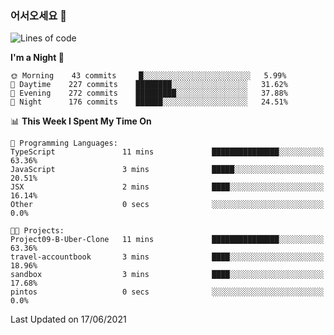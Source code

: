 ### 어서오세요 👋

<!--START_SECTION:waka-->
![Lines of code](https://img.shields.io/badge/From%20Hello%20World%20I%27ve%20Written-375507%20lines%20of%20code-blue)

**I'm a Night 🦉** 

```text
🌞 Morning    43 commits     █░░░░░░░░░░░░░░░░░░░░░░░░   5.99% 
🌆 Daytime    227 commits    ████████░░░░░░░░░░░░░░░░░   31.62% 
🌃 Evening    272 commits    █████████░░░░░░░░░░░░░░░░   37.88% 
🌙 Night      176 commits    ██████░░░░░░░░░░░░░░░░░░░   24.51%

```


📊 **This Week I Spent My Time On** 

```text
💬 Programming Languages: 
TypeScript               11 mins             ███████████████░░░░░░░░░░   63.36% 
JavaScript               3 mins              █████░░░░░░░░░░░░░░░░░░░░   20.51% 
JSX                      2 mins              ████░░░░░░░░░░░░░░░░░░░░░   16.14% 
Other                    0 secs              ░░░░░░░░░░░░░░░░░░░░░░░░░   0.0%

🐱‍💻 Projects: 
Project09-B-Uber-Clone   11 mins             ███████████████░░░░░░░░░░   63.36% 
travel-accountbook       3 mins              ████░░░░░░░░░░░░░░░░░░░░░   18.96% 
sandbox                  3 mins              ████░░░░░░░░░░░░░░░░░░░░░   17.68% 
pintos                   0 secs              ░░░░░░░░░░░░░░░░░░░░░░░░░   0.0%

```


 Last Updated on 17/06/2021
<!--END_SECTION:waka-->
